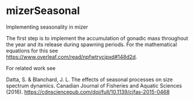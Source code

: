 # mizerSeasonal

Implementing seasonality in mizer

The first step is to implement the accumulation of gonadic mass throughout the year and its release during spawning periods. For the mathematical equations for this see <https://www.overleaf.com/read/npfwtrycjpxd#148d2d>. 


For related work see

Datta, S. & Blanchard, J. L. The effects of seasonal processes on size spectrum dynamics. Canadian Journal of Fisheries and Aquatic Sciences (2016). <https://cdnsciencepub.com/doi/full/10.1139/cjfas-2015-0468>
